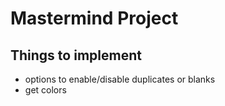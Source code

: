 # Mastermind Project

## Things to implement

- options to enable/disable duplicates or blanks
- get colors

